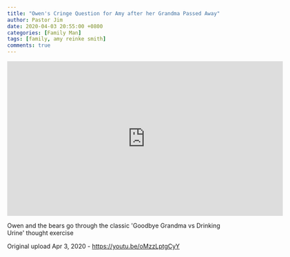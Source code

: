 ```yaml
---
title: "Owen's Cringe Question for Amy after her Grandma Passed Away"
author: Pastor Jim
date: 2020-04-03 20:55:00 +0800
categories: [Family Man]
tags: [family, amy reinke smith]
comments: true
---
```


<iframe width="640" height="360" scrolling="no" frameborder="0" style="border: none;" src="https://www.bitchute.com/embed/tXV1IVYO7aEV/"></iframe>

Owen and the bears go through the classic 'Goodbye Grandma vs Drinking Urine' thought exercise



Original upload Apr 3, 2020 - https://youtu.be/oMzzLptgCyY

